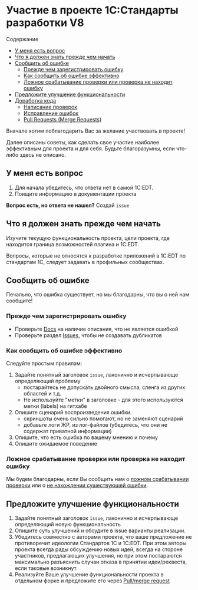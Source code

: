 # Участие в проекте 1С:Стандарты разработки V8

Содержание

- [У меня есть вопрос](#у-меня-есть-вопрос)
- [Что я должен знать прежде чем начать](#что-я-должен-знать-прежде-чем-начать)
- [Сообщить об ошибке](#сообщить-об-ошибке)
   - [Прежде чем зарегистрировать ошибку](#прежде-чем-зарегистрировать-ошибку)
   - [Как сообщить об ошибке эффективно](#как-сообщить-об-ошибке-эффективно)
   - [Ложное срабатывание проверки или проверка не находит ошибку](#ложное-срабатывание-проверки-или-проверка-не-находит-ошибку)
- [Предложите улучшение функциональности](#предложите-улучшение-функциональности)
- [Доработка кода](docs/contributing/)
   - [Написание проверок](docs/contributing/)
   - [Исправление ошибок](docs/contributing/pull_request.md)
   - [Pull Requests (Merge Requests)](docs/contributing/pull_request.md)



Вначале хотим поблагодарить Вас за желание участвовать в проекте!

Далее описаны советы, как сделать свое участие наиболее эффективным для проекта и для себя. 
Будьте благоразумны, если что-либо здесь не описано.

## У меня есть вопрос

1. Для начала убедитесь, что ответа нет в самой 1C:EDT.
2. Поищите информацию в документации проекта

**Вопрос есть, но ответа не нашел?** Создай `issue`  

## Что я должен знать прежде чем начать

Изучите текущую функциональность проекта, цели проекта, где находится граница возможностей плагина и 1C:EDT.

Вопросы, которые не относятся к разработке приложений в 1C:EDT по стандартам 1С, следует задавать в профильных сообществах.

## Сообщить об ошибке

Печально, что ошибка существует, но мы благодарны, что вы о ней нам сообщите!

### Прежде чем зарегистрировать ошибку

* Проверьте [Docs](https://github.com/1C-Company/v8-code-style/docs/) на наличие описания, что не является ошибкой
* Проверьте раздел [Issues](https://github.com/1C-Company/v8-code-style/issues), чтобы не создавать дубликатов

### Как сообщить об ошибке эффективно

Следуйте простым правилам:

1. Задайте понятный заголовок `issue`, лаконично и исчерпывающе определяющий проблему
    * постарайтесь не допускать двойного смысла, сленга из других областей и т.д. 
    * Не используйте "метки" в заголовке - для этого используются метки (labels) на гитхабе
2. Опишите сценарий воспроизведения ошибки.
    * скриншоты очень сильно помогают, но не заменяют сценарий
    * добавьте логи ЖР, из лог-файлов (убедитесь, что они не содержат приватной информации)
3. Опишите, что есть ошибка по вашему мнению и почему
4. Опишите ожидаемое поведение

### Ложное срабатывание проверки или проверка не находит ошибку

Мы будем благодарны, если Вы сообщить нам о [ложном срабатывании проверки](https://github.com/1C-Company/v8-code-style/issues/new?assignees=&labels=standards,bug&template=check_false.md&title=Ложное+срабатывание+проверки%3A+%3Cкод+проверки%3E) или о [не нахождении существующей ошибки](https://github.com/1C-Company/v8-code-style/issues/new?assignees=&labels=standards,bug&template=check_not_found.md&title=Проверка%3A+%3Cкод+проверки%3E+не+находит+ошибку).


## Предложите улучшение функциональности

1. Задайте понятный заголовок `issue`, лаконично и исчерпывающе определяющий новую функциональность
2. Опишите суть улучшений и обсудите в issue варианты реализации.
3. Убедитесь совместно с авторами проекта, что ваше предложение не противоречит идеологии Стандартов 1С и 1C:EDT. При этом авторы проекта всегда рады обсуждению новых идей, всегда на стороне участников, предлагающих улучшения, но при этом постараются максимально разъяснить случаи отказа в принятии идеи/реквеста, если таковые возникнут.
4. Реализуйте Ваше улучшение функциональности проекта в отдельном форке и предложите его через [Pull/merge request](#Pull-Requests-Merge-Requests)
